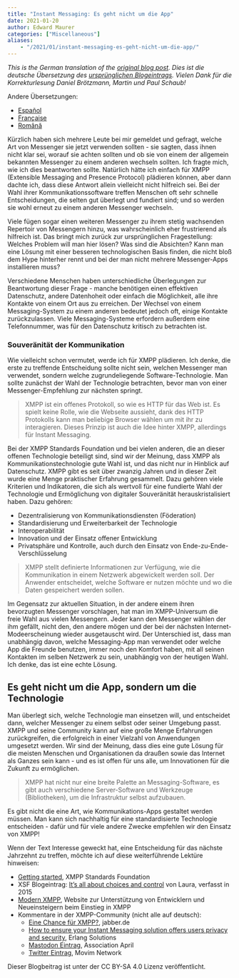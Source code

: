 ```yaml
---
title: "Instant Messaging: Es geht nicht um die App"
date: 2021-01-20
author: Edward Maurer
categories: ["Miscellaneous"]
aliases:
    - "/2021/01/instant-messaging-es-geht-nicht-um-die-app/"
---
```


_This is the German translation of the [original blog post](https://xmpp.org/2021/01/instant-messaging-its-not-about-the-app/)._
_Dies ist die deutsche Übersetzung des [ursprünglichen Blogeintrags](https://xmpp.org/2021/01/instant-messaging-its-not-about-the-app/)._
_Vielen Dank für die Korrekturlesung Daniel Brötzmann, Martin und Paul Schaub!_

Andere Übersetzungen:
- [Español](https://xmpp.org/2021/01/mensajeria-instantanea-no-se-trata-de-la-aplicacion/)
- [Française](https://xmpp.org/2021/01/messagerie-instantanee-il-ne-sagit-pas-de-lapplication/)
- [Română](https://xmpp.org/2021/01/mesagerie-instantanee-nu-este-vorba-despre-aplicatie/)

Kürzlich haben sich mehrere Leute bei mir gemeldet und gefragt, welche Art von Messenger sie jetzt verwenden sollten - sie sagten, dass ihnen nicht klar sei, worauf sie achten sollten und ob sie von einem der allgemein bekannten Messenger zu einem anderen wechseln sollten. 
Ich fragte mich, wie ich dies beantworten sollte. Natürlich hätte ich einfach für XMPP (Extensible Messaging and Presence Protocol) plädieren können, aber dann dachte ich, dass diese Antwort allein vielleicht nicht hilfreich sei. Bei der Wahl ihrer Kommunikationssoftware treffen Menschen oft sehr schnelle Entscheidungen, die selten gut überlegt und fundiert sind; und so werden sie wohl erneut zu einem anderen Messenger wechseln.

Viele fügen sogar einen weiteren Messenger zu ihrem stetig wachsenden Repertoir von Messengern hinzu, was wahrscheinlich eher frustrierend als hilfreich ist. Das bringt mich zurück zur ursprünglichen Fragestellung: Welches Problem will man hier lösen? Was sind die Absichten? Kann man eine Lösung mit einer besseren technologischen Basis finden, 
die nicht bloß dem Hype hinterher rennt und bei der man nicht mehrere Messenger-Apps installieren muss?

Verschiedene Menschen haben unterschiedliche Überlegungen zur Beantwortung dieser Frage - manche benötigen einen effektiven Datenschutz, andere Datenhoheit oder einfach die Möglichkeit, alle ihre Kontakte von einem Ort aus zu erreichen. Der Wechsel von einem Messaging-System zu einem anderen bedeutet jedoch oft, einige Kontakte zurückzulassen. Viele Messaging-Systeme erfordern außerdem eine Telefonnummer, was für den Datenschutz kritisch zu betrachten ist.

### Souveränität der Kommunikation

Wie vielleicht schon vermutet, werde ich für XMPP plädieren. Ich denke, die erste zu treffende Entscheidung sollte nicht sein, welchen Messenger man verwendet, sondern welche zugrundeliegende Software-Technologie. Man sollte zunächst der Wahl der Technologie betrachten, bevor man von einer Messenger-Empfehlung zur nächsten springt.

> XMPP ist ein offenes Protokoll, so wie es HTTP für das Web ist. Es spielt keine Rolle, wie die Webseite aussieht, dank des HTTP Protokolls kann man beliebige Browser wählen um mit ihr zu interagieren. Dieses Prinzip ist auch die Idee hinter XMPP, allerdings für Instant Messaging.

Bei der XMPP Standards Foundation und bei vielen anderen, die an dieser offenen Technologie beteiligt sind, sind wir der Meinung, dass XMPP als Kommunikationstechnologie gute Wahl ist, und das nicht nur in Hinblick auf Datenschutz. XMPP gibt es seit über zwanzig Jahren und in dieser Zeit wurde eine Menge praktischer Erfahrung gesammelt. Dazu gehören viele Kriterien und Indikatoren, die sich als wertvoll für eine fundierte Wahl der Technologie und Ermöglichung von digitaler Souveränität herauskristalisiert haben. Dazu gehören:

- Dezentralisierung von Kommunikationsdiensten (Föderation)
- Standardisierung und Erweiterbarkeit der Technologie
- Interoperabilität
- Innovation und der Einsatz offener Entwicklung
- Privatsphäre und Kontrolle, auch durch den Einsatz von Ende-zu-Ende-Verschlüsselung

> XMPP stellt definierte Informationen zur Verfügung, wie die Kommunikation in einem Netzwerk abgewickelt werden soll. Der Anwender entscheidet, welche Software er nutzen möchte und wo die Daten gespeichert werden sollen.

Im Gegensatz zur aktuellen Situation, in der andere einem ihren bevorzugten Messenger vorschlagen, hat man im XMPP-Universum die freie Wahl aus vielen Messengern. Jeder kann den Messenger wählen der ihm gefällt, nicht den, den andere mögen und der bei der nächsten Internet-Modeerscheinung wieder ausgetauscht wird. Der Unterschied ist, dass man unabhängig davon, welche Messaging-App man verwendet oder welche App die Freunde benutzen, immer noch den Komfort haben, mit all seinen Kontakten im selben Netzwerk zu sein, unabhängig von der heutigen Wahl. Ich denke, das ist eine echte Lösung.

## Es geht nicht um die App, sondern um die Technologie

Man überlegt sich, welche Technologie man einsetzen will, und entscheidet dann, welcher Messenger zu einem selbst oder seiner Umgebung passt. XMPP und seine Community kann auf eine große Menge Erfahrungen zurückgreifen, die erfolgreich in einer Vielzahl von Anwendungen umgesetzt werden. Wir sind der Meinung, dass dies eine gute Lösung für die meisten Menschen und Organisationen da draußen sowie das Internet als Ganzes sein kann - und es ist offen für uns alle, um Innovationen für die Zukunft zu ermöglichen.

> XMPP hat nicht nur eine breite Palette an Messaging-Software, es gibt auch verschiedene Server-Software und Werkzeuge (Bibliotheken), um die Infrastruktur selbst aufzubauen.

Es gibt nicht die eine Art, wie Kommunikations-Apps gestaltet werden müssen. Man kann sich nachhaltig für eine standardisierte Technologie entscheiden - dafür und für viele andere Zwecke empfehlen wir den Einsatz von XMPP!

Wenn der Text Interesse geweckt hat, eine Entscheidung für das nächste Jahrzehnt zu treffen, möchte ich auf diese weiterführende Lektüre hinweisen:

- [Getting started](https://xmpp.org/getting-started/), XMPP Standards Foundation
- XSF Blogeintrag: [It’s all about choices and control](https://xmpp.org/2015/01/its-all-about-choices-and-control/) von Laura, verfasst in 2015
- [Modern XMPP](https://docs.modernxmpp.org/), Website zur Unterstützung von Entwicklern und Neueinsteigern beim Einstieg in XMPP
- Kommentare in der XMPP-Community (nicht alle auf deutsch):
    - [Eine Chance für XMPP?](https://www.jabber.de/eine-chance-fuer-xmpp/), jabber.de
    - [How to ensure your Instant Messaging solution offers users privacy and security](https://www.erlang-solutions.com/blog/how-to-ensure-your-instant-messaging-solution-offers-users-privacy-and-security.html), Erlang Solutions
    - [Mastodon Eintrag](https://pouet.april.org/@aprilorg/105520799332659637), Association April
    - [Twitter Eintrag](https://twitter.com/MovimNetwork/status/1351138046029279239), Movim Network
    
Dieser Blogbeitrag ist unter der CC BY-SA 4.0 Lizenz veröffentlicht.
